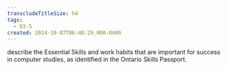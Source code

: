 ```yaml
---
transcludeTitleSize: h4
tags:
  - D3.5
created: 2024-10-07T06:40:29.000-0400
---
```

describe the Essential Skills and work habits that are important for success in computer studies, as identified in the Ontario Skills Passport.